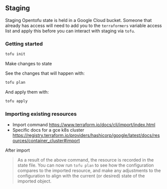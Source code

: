 ## Staging

Staging Opentofu state is held in a Google Cloud bucket.
Someone that already has access will need to add you to the `terraformers` variable access list and apply this before you can interact with staging via `tofu`.

### Getting started

```sh
tofu init
```

Make changes to state

See the changes that will happen with:

```sh
tofu plan
```

And apply them with:

```sh
tofu apply
```

### Importing existing resources

- Import command https://www.terraform.io/docs/cli/import/index.html
- Specific docs for a gce k8s cluster https://registry.terraform.io/providers/hashicorp/google/latest/docs/resources/container_cluster#import

After import

> As a result of the above command, the resource is recorded in the state file. You can now run `tofu plan` to see how the configuration compares to the imported resource, and make any adjustments to the configuration to align with the current (or desired) state of the imported object.